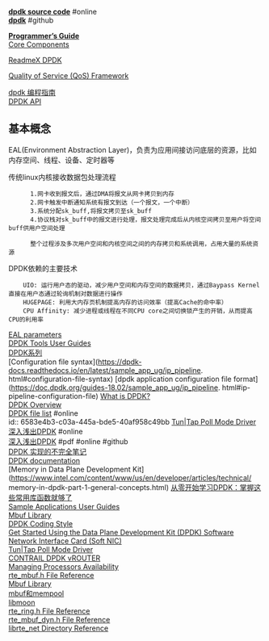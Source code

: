 [**dpdk source code**](https://elixir.bootlin.com/dpdk/latest/source) #online  
[**dpdk**](https://github.com/DPDK/dpdk) #github  

[**Programmer’s Guide**](https://doc.dpdk.org/guides/prog_guide/index.html)  
[Core Components](https://doc.dpdk.org/guides/prog_guide/overview.html)  

[ReadmeX DPDK](https://readmex.com/en-US/DPDK/dpdk/page-18fde8de6-6adc-4a25-8704-31c9f1196d7f)  

[Quality of Service (QoS) Framework](https://doc.dpdk.org/guides-24.07/prog_guide/qos_framework.html)  

[dpdk 编程指南](https://dpdk-docs.readthedocs.io/en/latest/prog_guide/index.html)  
[DPDK API](https://doc.dpdk.org/api/)  



## 基本概念
EAL(Environment Abstraction Layer)，负责为应用间接访问底层的资源，比如内存空间、线程、设备、定时器等

传统linux内核接收数据包处理流程  
```
	  1.网卡收到报文后，通过DMA将报文从网卡拷贝到内存
	  2.网卡触发中断通知系统有报文到达（一个报文，一个中断）
	  3.系统分配sk_buff,将报文拷贝至sk_buff
	  4.协议栈对sk_buff中的报文进行处理，报文处理完成后从内核空间拷贝至用户将空间buff供用户空间处理
	  
	  整个过程涉及多次用户空间和内核空间之间的内存拷贝和系统调用，占用大量的系统资源
```
DPDK依赖的主要技术  
```
	UIO: 运行用户态的驱动，减少用户空间和内存空间的数据拷贝，通过Baypass Kernel直接在用户态通过轮询机制对数据进行操作        
	HUGEPAGE: 利用大内存页机制提高内存的访问效率（提高Cache的命中率） 
	CPU Affinity: 减少进程或线程在不同CPU core之间切换锁产生的开销，从而提高CPU的利用率  
```

[EAL parameters](https://doc.dpdk.org/guides/linux_gsg/linux_eal_parameters.html)  
[DPDK Tools User Guides](https://doc.dpdk.org/guides/tools/index.html)  
[DPDK系列](https://blog.csdn.net/fpcc/article/details/135179524)  
[Configuration file syntax](https://dpdk-docs.readthedocs.io/en/latest/sample_app_ug/ip_pipeline.  html#configuration-file-syntax)
[dpdk application configuration file format](https://doc.dpdk.org/guides-18.02/sample_app_ug/ip_pipeline.  html#ip-pipeline-configuration-file)
[What is DPDK?](https://www.packetcoders.io/what-is-dpdk/)  
[DPDK Overview](https://doc.dpdk.org/guides/prog_guide/overview.html)  
[DPDK file list](https://doc.dpdk.org/api/files.html) #online  
	  id:: 6583e4b3-c03a-445a-bde5-40af958c49bb
[Tun|Tap Poll Mode Driver](https://doc.dpdk.org/guides/nics/tap.html)  
[深入浅出DPDK](https://zzqcn.github.io/opensource/dpdk/hf-dpdk/index.html) #online  
[深入浅出DPDK](https://github.com/0voice/expert_readed_books/blob/master/%E8%AE%A1%E7%AE%97%E6%9C%BA%E7%A7%91%E5%AD%A6/%E6%B7%B1%E5%85%A5%E6%B5%85%E5%87%BADPDK.pdf) #pdf #online #github  
[DPDK 实现的不完全笔记](https://switch-router.gitee.io/blog/dpdk-note/)  
[DPDK documentation](https://doc.dpdk.org/guides/index.html)  
[Memory in Data Plane Development Kit](https://www.intel.com/content/www/us/en/developer/articles/technical/  memory-in-dpdk-part-1-general-concepts.html)
[从零开始学习DPDK：掌握这些常用库函数就够了](https://zhuanlan.zhihu.com/p/644115268)  
[Sample Applications User Guides](https://doc.dpdk.org/guides/sample_app_ug/)  
[Mbuf Library](https://doc.dpdk.org/guides/prog_guide/mbuf_lib.html)  
[DPDK Coding Style](https://doc.dpdk.org/guides/contributing/coding_style.html)  
[Get Started Using the Data Plane Development Kit (DPDK) Software Network Interface Card (Soft NIC)](https://www.intel.com/content/www/us/en/developer/articles/guide/get-started-using-the-dpdk-soft-network-interface-card-soft-nic.html)  
[Tun|Tap Poll Mode Driver](https://doc.dpdk.org/guides/nics/tap.html)  
[CONTRAIL DPDK vROUTER](https://www.juniper.net/documentation/en_US/day-one-books/contrail-DPDK.pdf)  
[Managing Processors Availability](https://www.baeldung.com/linux/managing-processors-availability)  
[rte_mbuf.h File Reference](https://doc.dpdk.org/api/rte__mbuf_8h.html)  
[Mbuf Library](https://doc.dpdk.org/guides/prog_guide/mbuf_lib.html)  
[mbuf和mempool](https://zhuanlan.zhihu.com/p/543676558)  
[libmoon](https://github.com/libmoon/libmoon)  
[rte_ring.h File Reference](https://doc.dpdk.org/api/rte__ring_8h.html)  
[rte_mbuf_dyn.h File Reference](https://doc.dpdk.org/api/rte__mbuf__dyn_8h.html#ac5f25ac463dea2d1b3f452fa8f430650)  
[librte_net Directory Reference](https://doc.dpdk.org/api-19.11/dir_0c4a44b1891135ef8e3f51c114dfc40e.html)  
